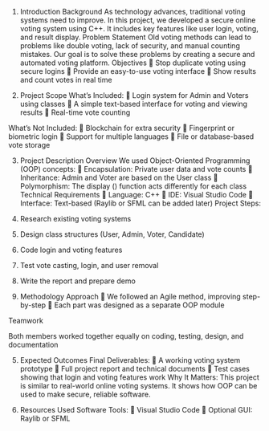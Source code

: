 1. Introduction
Background
As technology advances, traditional voting systems need to improve. In this project, we
developed a secure online voting system using C++. It includes key features like user login,
voting, and result display.
Problem Statement
Old voting methods can lead to problems like double voting, lack of security, and manual
counting mistakes. Our goal is to solve these problems by creating a secure and automated
voting platform.
Objectives
 Stop duplicate voting using secure logins
 Provide an easy-to-use voting interface
 Show results and count votes in real time

2. Project Scope
What’s Included:
 Login system for Admin and Voters using classes
 A simple text-based interface for voting and viewing results
 Real-time vote counting

What’s Not Included:
 Blockchain for extra security
 Fingerprint or biometric login
 Support for multiple languages
 File or database-based vote storage

3. Project Description
Overview
We used Object-Oriented Programming (OOP) concepts:
 Encapsulation: Private user data and vote counts
 Inheritance: Admin and Voter are based on the User class
 Polymorphism: The display () function acts differently for each class
Technical Requirements
 Language: C++
 IDE: Visual Studio Code
 Interface: Text-based (Raylib or SFML can be added later)
Project Steps:
1. Research existing voting systems
2. Design class structures (User, Admin, Voter, Candidate)
3. Code login and voting features
4. Test vote casting, login, and user removal
5. Write the report and prepare demo

4. Methodology
Approach
 We followed an Agile method, improving step-by-step
 Each part was designed as a separate OOP module

Teamwork

Both members worked together equally on coding, testing, design, and documentation

5. Expected Outcomes
Final Deliverables:
 A working voting system prototype
 Full project report and technical documents
 Test cases showing that login and voting features work
Why It Matters:
This project is similar to real-world online voting systems. It shows how OOP can be used to
make secure, reliable software.

6. Resources Used
Software Tools:
 Visual Studio Code
 Optional GUI: Raylib or SFML

